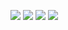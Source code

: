 ![](https://img.shields.io/badge/-PyTorch-white?style=plastic&logo=Pytorch&logoColor=orange&) ![](https://img.shields.io/badge/-JAX-blue?style=plastic&logo=Tensorflow&logoColor=brown&) ![](https://img.shields.io/badge/-Julia-purple?style=plastic&logo=Julia&logoColor=green&) ![](https://img.shields.io/badge/-CUDA-black?style=plastic&logo=C&logoColor=red&) 
